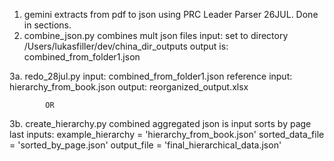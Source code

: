 1. gemini extracts from pdf to json using PRC Leader Parser 26JUL. Done in sections.
2. combine_json.py
    combines mult json files
        input: set to directory /Users/lukasfiller/dev/china_dir_outputs
        output is: combined_from_folder1.json


3a. redo_28jul.py
        input: combined_from_folder1.json
        reference input: hierarchy_from_book.json
        output: reorganized_output.xlsx

            OR

3b. create_hierarchy.py
    combined aggregated json is input
    sorts by page last
    inputs:
        example_hierarchy = 'hierarchy_from_book.json'
        sorted_data_file = 'sorted_by_page.json'
        output_file = 'final_hierarchical_data.json'